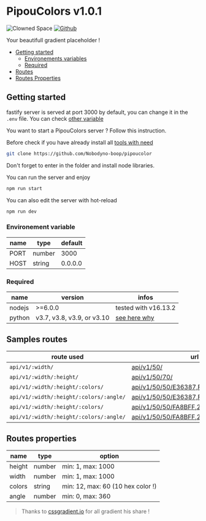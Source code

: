 # PipouColors v1.0.1

![Clowned Space](https://img.shields.io/badge/CLOWNED-SPACE-fca5a5?style=for-the-badge)
[![Github](https://img.shields.io/badge/PipouColors-SPACE-fca5a5?style=for-the-badge&logo=github)](https://github.com/Nobodyno-boop/pipoucolor)

Your beautifull gradient placeholder !

- [Getting started](#getting-started)
  - [Environements variables](#environement-variable)
  - [Required](#required)
- [Routes](#samples-routes)
- [Routes Properties](#routes-properties)

## Getting started

fastify server is served at port 3000 by default, you can change it in the `.env` file. You can check [other variable](#environement-variable)

You want to start a PipouColors server ? Follow this instruction.

Before check if you have already install all [tools with need](#required)

```bash
git clone https://github.com/Nobodyno-boop/pipoucolor
```

Don't forget to enter in the folder and install node libraries.

You can run the server and enjoy

```bash
npm run start
```

You can also edit the server with hot-reload

```bash
npm run dev
```

### Environement variable

| name | type   | default |
| ---- | ------ | ------- |
| PORT | number | 3000    |
| HOST | string | 0.0.0.0 |

### Required

| name   | version                    | infos                                                            |
| ------ | -------------------------- | ---------------------------------------------------------------- |
| nodejs | >=6.0.0                    | tested with v16.13.2                                             |
| python | v3.7, v3.8, v3.9, or v3.10 | [see here why ](https://github.com/nodejs/node-gyp#installation) |

## Samples routes

| route used                              | url                                                                                                        | result                                                                    |
| --------------------------------------- | ---------------------------------------------------------------------------------------------------------- | ------------------------------------------------------------------------- |
| `api/v1/:width/`                        | [api/v1/50/](pipoucolors.clownerie.space/api/v1/50/)                                                       | ![api](pipoucolors.clownerie.space/api/v1/50/)                            |
| `api/v1/:width/:height/`                | [api/v1/50/70/](pipoucolors.clownerie.space/api/v1/50/70/)                                                 | ![api](pipoucolors.clownerie.space/api/v1/50/70/)                         |
| `api/v1/:width/:height/:colors/`        | [api/v1/50/50/E36387,FCFFA6/](pipoucolors.clownerie.space/api/v1/50/50/E36387,FCFFA6/)                     | ![api](pipoucolors.clownerie.space/api/v1/50/50/E36387,FCFFA6/)           |
| `api/v1/:width/:height/:colors/:angle/` | [api/v1/50/50/E36387,FCFFA6/180/](pipoucolors.clownerie.space/api/v1/50/50/E36387,FCFFA6/180/)             | ![api](pipoucolors.clownerie.space/api/v1/50/50/E36387,FCFFA6/180/)       |
| `api/v1/:width/:height/:colors/`        | [api/v1/50/50/FA8BFF,2BD2FF,2BFF88/](pipoucolors.clownerie.space/api/v1/50/50/FA8BFF,2BD2FF,2BFF88/)       | ![api](pipoucolors.clownerie.space/api/v1/50/50/FA8BFF,2BD2FF,2BFF88/)    |
| `api/v1/:width/:height/:colors/:angle/` | [api/v1/50/50/FA8BFF,2BD2FF,2BFF88/90/](pipoucolors.clownerie.space/api/v1/50/50/FA8BFF,2BD2FF,2BFF88/90/) | ![api](pipoucolors.clownerie.space/api/v1/50/50/FA8BFF,2BD2FF,2BFF88/90/) |

## Routes properties

| name   | type   | option                            |
| ------ | ------ | --------------------------------- |
| height | number | min: 1, max: 1000                 |
| width  | number | min: 1, max: 1000                 |
| colors | string | min: 12, max: 60 (10 hex color !) |
| angle  | number | min: 0, max: 360                  |

> Thanks to [cssgradient.io](https://cssgradient.io/gradient-backgrounds/) for all gradient his share !
